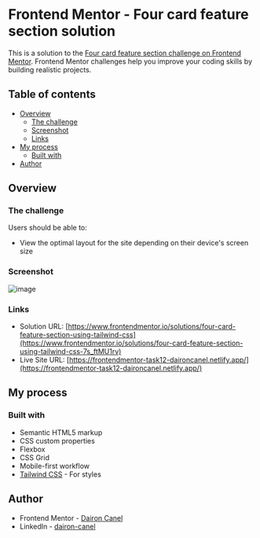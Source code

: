 # Frontend Mentor - Four card feature section solution

This is a solution to the [Four card feature section challenge on Frontend Mentor](https://www.frontendmentor.io/challenges/four-card-feature-section-weK1eFYK). Frontend Mentor challenges help you improve your coding skills by building realistic projects. 

## Table of contents

- [Overview](#overview)
  - [The challenge](#the-challenge)
  - [Screenshot](#screenshot)
  - [Links](#links)
- [My process](#my-process)
  - [Built with](#built-with)
- [Author](#author)

## Overview

### The challenge

Users should be able to:

- View the optimal layout for the site depending on their device's screen size

### Screenshot

![image](https://user-images.githubusercontent.com/98697567/204947909-6cc93b5c-096b-4cda-b284-b5699e2edba9.png)

### Links

- Solution URL: [https://www.frontendmentor.io/solutions/four-card-feature-section-using-tailwind-css](https://www.frontendmentor.io/solutions/four-card-feature-section-using-tailwind-css-7s_ftMU1rv)
- Live Site URL: [https://frontendmentor-task12-daironcanel.netlify.app/](https://frontendmentor-task12-daironcanel.netlify.app/)

## My process

### Built with

- Semantic HTML5 markup
- CSS custom properties
- Flexbox
- CSS Grid
- Mobile-first workflow
- [Tailwind CSS](https://tailwindcss.com/) - For styles

## Author

- Frontend Mentor - [Dairon Canel](https://www.frontendmentor.io/profile/RyuzakCoder)
- LinkedIn - [dairon-canel](https://www.linkedin.com/in/dairon-canel)
